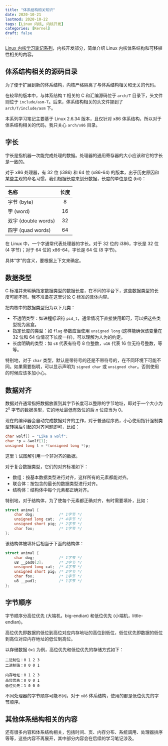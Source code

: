 ```yaml
---
title: "体系结构相关知识"
date: 2020-10-21
lastmod: 2020-10-22
tags: [Linux 内核, 内核开发]
categories: [Kernel]
draft: false
---
```


[Linux 内核学习笔记系列](/posts/kernel/kernel)，内核开发部分，简单介绍 Linux 内核体系结构和可移植性相关的内容。

<!--more-->

## 体系结构相关的源码目录

为了便于扩展到新的体系结构，内核严格隔离了与体系结构相关和无关的代码。

在较早的版本中，与体系结构 `T` 相关的 C 和汇编源码位于 `arch/T` 目录下，头文件则位于 `include/asm-T`。后来，体系结构相关的头文件挪到了 `arch/T/include/asm` 下。

本系列学习笔记主要基于 Linux 2.6.34 版本，且仅针对 x86 体系结构，所以对于体系结构相关的代码，我只关心 `arch/x86` 目录。

## 字长

字长是指机器一次能完成处理的数据。处理器的通用寄存器的大小应该和它的字长是一致的。

对于 x86 处理器，有 32 位 (i386) 和 64 位 (x86-64) 的版本，出于历史原因和某些主观的命名习惯，我们根据长度来划分数据，长度的单位是位 (bit)：

| 名称 | 长度 |
| :--- | :---: |
| 字节 (byte) | 8 |
| 字 (word) | 16 |
| 双字 (double words) | 32 |
| 四字 (quad words) | 64 |

在 Linux 中，一个字通常代表处理器的字长。对于 32 位的 i386，字长是 32 位 (4 字节)；对于 64 位的 x86-64，字长是 64 位 (8 字节)。

具体“字”的含义，要根据上下文来确定。

## 数据类型

C 标准并未明确指定数据类型的数据长度，在不同的平台下，这些数据类型的长度可能不同。我不准备在这里讨论 C 标准的具体内容。

把内核中的数据类型归为以下几类：

- 不透明类型：如进程标识符 `pid_t`，通常情况下直接使用即可，可以把这些类型视为黑盒。
- 指定长度的类型：如 `flag` 参数应当使用 `unsigned long` (这样能确保该变量在 32 位和 64 位情况下长度一样)，可以理解为人为的约定。
- 长度明确的类型：如 `s8` 代表有符号 8 位整数，`u16` 代表 16 位无符号整数，等等。

特别地，对于 `char` 类型，默认是带符号的还是不带符号的，在不同环境下可能不同。如果需要指明，可以显示声明为 `signed char` 或 `unsigned char`。否则使用的时候应该多加小心。

## 数据对齐

数据对齐通常指把数据放置到其字节长度可以整除的字节地址，即对于一个大小为 $2^{n}$ 字节的数据类型，它的地址最低有效位的后 $n$ 位应当为 $0$。

现在的编译器会自动完成数据对齐的工作，对于普通程序员，小心使用指针强制类型转换后引起的对齐问题即可，比如：

```c
char wolf[] = "Like a wolf";
char *p = &wolf[1];
unsigned long l = *(unsigned long *)p;
```

这里 `l` 试图解引用一个非对齐的数据。

对于复合数据类型，它们的对齐标准如下：

- 数组：按基本数据类型进行对齐，这样所有的元素都能对齐。
- 联合体：按包含的最长的数据类型进行对齐。
- 结构体：结构体中每个元素都正确对齐。

特别地，对于结构体，为了使每个元素都正确对齐，有时需要填补，比如：

```c
struct animal {
    char dog;           /* 1字节 */
    unsigned long cat;  /* 4字节 */
    unsigned short pig; /* 2字节 */
    char fox;           /* 1字节 */
};
```

该结构体被填补后相当于下面的结构体：

```c
struct animal {
    char dog;           /* 1字节 */
    u8 __pad0[3];       /* 3字节 */
    unsigned long cat;  /* 4字节 */
    unsigned short pig; /* 2字节 */
    char fox;           /* 1字节 */
    u8 __pad1;          /* 1字节 */
};
```

## 字节顺序

字节顺序分高位优先 (大端机，big-endian) 和低位优先 (小端机，little-endian)。

高位优先即数据的低位到高位对应内存地址的高位到低位，低位优先即数据的低位到高位对应内存地址的低位到高位。

以存储数据 `0x1` 为例，高位优先和低位优先的存储方式如下：

```text
二进制位：0 1 2 3
二进制值：0 0 0 1

内存地址：0 1 2 3
高位优先：0 0 0 1
低位优先：1 0 0 0
```

不同处理器的字节顺序可能不同，对于 `x86` 体系结构，使用的都是低位优先的字节顺序。

## 其他体系结构相关的内容

还有很多内容和体系结构相关，包括时间、页、内存分布、系统调用、处理器排序等等，这些内容不再展开，其中部分内容会在后续的学习笔记涉及。
